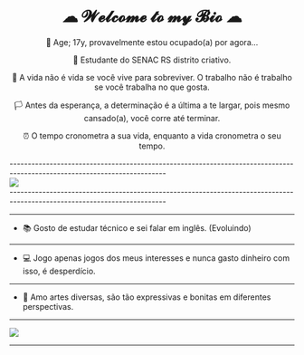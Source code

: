 # <h1 style="text-align: center; ">☁ 𝓦𝓮𝓵𝓬𝓸𝓶𝓮 𝓽𝓸 𝓶𝔂 𝓑𝓲𝓸 ☁ </h1>
<div id=biog style="text-align: center; float-left:40px;">
<p>💖 Age; 17y, provavelmente estou ocupado(a) por agora... </p>

<p>📌 Estudante do SENAC RS distrito criativo.</p>

<p>🌆 A vida não é vida se você vive para sobreviver. O trabalho não é trabalho se você trabalha no que gosta.</p>

<p>🏳️ Antes da esperança, a determinação é a última a te largar, pois mesmo cansado(a), você corre até terminar.</p>

<p>⏰ O tempo cronometra a sua vida, enquanto a vida cronometra o seu tempo. </p>
</div>
-------------------------------------------------------------------------------------------------------------------------
<div id="imag" style="float-left: 35px;">
<img src="https://64.media.tumblr.com/273e48159243483a123f127ed79656d1/88844ae8be4d1091-9c/s540x810/739d22f7e20649a0694419eaa39a0f9b4c5bac59.gifv">
</div>
-------------------------------------------------------------------------------------------------------------------------

-------------------------------------------------------------------------------------------------------------------------
- 📚 Gosto de estudar técnico e sei falar em inglês. (Evoluindo)
--------------------------------------------------------------------------------------------------------------------------
- 💻 Jogo apenas jogos dos meus interesses e nunca gasto dinheiro com isso, é desperdício.
--------------------------------------------------------------------------------------------------------------------------
- 🎨 Amo artes diversas, são tão expressivas e bonitas em diferentes perspectivas.
__________________________________________________________________________________________________________________________
<img src="https://media1.tenor.com/m/YjJDRk4dXK0AAAAC/anime-frieren.gif">


__________________________________________________________________________________________________________________________




